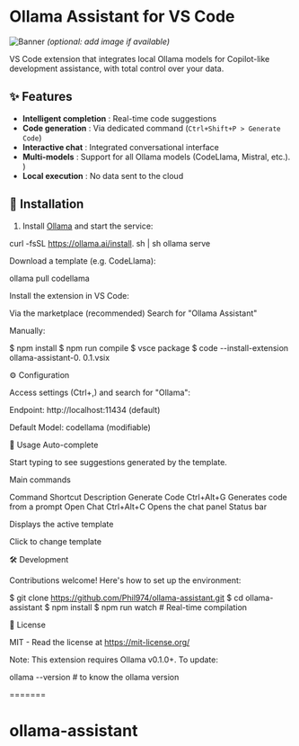 # Ollama Assistant for VS Code

![Banner](https://user-images.githubusercontent.com/.../banner.png) *(optional: add image if available)*

VS Code extension that integrates local Ollama models for Copilot-like development assistance, with total control over your data.

## ✨ Features

- **Intelligent completion** : Real-time code suggestions
- **Code generation** : Via dedicated command (`Ctrl+Shift+P > Generate Code`)
- **Interactive chat** : Integrated conversational interface
- **Multi-models** : Support for all Ollama models (CodeLlama, Mistral, etc.). )
- **Local execution** : No data sent to the cloud

## 🚀 Installation

1. Install [Ollama](https://ollama.ai) and start the service:
   
 curl -fsSL https://ollama.ai/install. sh | sh
 ollama serve
   
Download a template (e.g. CodeLlama):

 ollama pull codellama

Install the extension in VS Code:

Via the marketplace (recommended)
Search for "Ollama Assistant"

Manually:
        
$ npm install
$ npm run compile
$ vsce package
$ code --install-extension ollama-assistant-0. 0.1.vsix

⚙️ Configuration

Access settings (Ctrl+,) and search for "Ollama":

 Endpoint: http://localhost:11434 (default)

 Default Model: codellama (modifiable)

🎯 Usage
Auto-complete

Start typing to see suggestions generated by the template.

Main commands

 Command Shortcut Description
 Generate Code Ctrl+Alt+G Generates code from a prompt
 Open Chat Ctrl+Alt+C Opens the chat panel
 Status bar

Displays the active template

 Click to change template

🛠 Development

Contributions welcome! Here's how to set up the environment:

 $ git clone https://github.com/Phil974/ollama-assistant.git
 $ cd ollama-assistant
 $ npm install
 $ npm run watch # Real-time compilation

📜 License

 MIT - Read the license at https://mit-license.org/

 Note: This extension requires Ollama v0.1.0+. To update: 

 ollama --version # to know the ollama version


=======
# ollama-assistant

